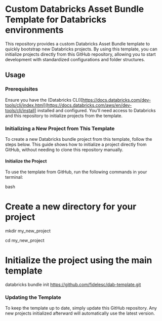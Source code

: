 # Custom Databricks Asset Bundle Template for Databricks environments

This repository provides a custom Databricks Asset Bundle template to quickly bootstrap new Databricks projects. By using this template, you can initialize projects directly from this GitHub repository, allowing you to start development with standardized configurations and folder structures.

## Usage

### Prerequisites

Ensure you have the (Databricks CLI)[https://docs.databricks.com/dev-tools/cli/index.html](https://docs.databricks.com/aws/en/dev-tools/cli/install] installed and configured. You'll need access to Databricks and this repository to initialize projects from the template.

### Initializing a New Project from This Template

To create a new Databricks bundle project from this template, follow the steps below. This guide shows how to initialize a project directly from GitHub, without needing to clone this repository manually.

#### Initialize the Project

To use the template from GitHub, run the following commands in your terminal:

bash
# Create a new directory for your project

mkdir my_new_project

cd my_new_project

# Initialize the project using the main template
databricks bundle init https://github.com/fidelesc/dab-template.git

### Updating the Template

To keep the template up to date, simply update this GitHub repository. Any new projects initialized afterward will automatically use the latest version.
